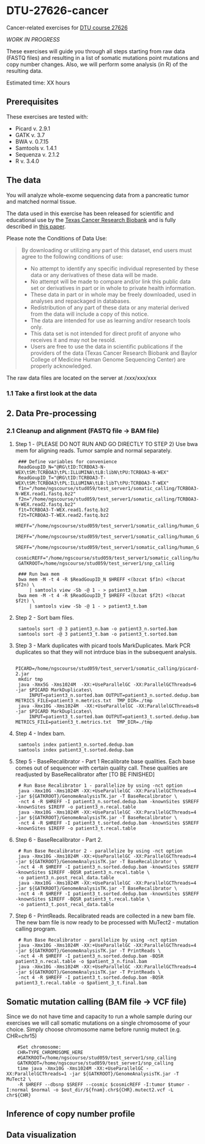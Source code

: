 # DTU-27626-cancer
Cancer-related exercises for [DTU course 27626](http://www.cbs.dtu.dk/courses/27626/programme.php) 

*WORK IN PROGRESS*
 
These exercises will guide you through all steps starting from raw data (FASTQ files) and resulting in a list of somatic mutations point mutations and copy number changes.  Also, we will perform some analysis (in R) of the resulting data.

Estimated time:  XX hours

## Prerequisites

These exercises are tested with:
* Picard v. 2.9.1
* GATK  v. 3.7
* BWA  v. 0.7.15
* Samtools v. 1.4.1
* Sequenza v. 2.1.2
* R v. 3.4.0


## The data

You will analyze whole-exome sequencing data from a pancreatic tumor and matched normal tissue.

The data used in this exercise has been released for scientific and educational use by the [Texas Cancer Research Biobank](http://txcrb.org/data.html) and is fully described in [this paper](https://www.nature.com/articles/sdata201610).

Please note the Conditions of Data Use:

> By downloading or utilizing any part of this dataset, end users must agree to the following conditions of use:
> * No attempt to identify any specific individual represented by these data or any derivatives of these data will be made.
> * No attempt will be made to compare and/or link this public data set or derivatives in part or in whole to private health information.
> * These data in part or in whole may be freely downloaded, used in analyses and repackaged in databases.
> * Redistribution of any part of these data or any material derived from the data will include a copy of this notice.
> * The data are intended for use as learning and/or research tools only.
> * This data set is not intended for direct profit of anyone who receives it and may not be resold.
> * Users are free to use the data in scientific publications if the providers of the data (Texas Cancer Research Biobank and Baylor College of Medicine Human Genome Sequencing Center) are properly acknowledged.

The raw data files are located on the server at /xxx/xxx/xxx

### 1.1 Take a first look at the data




## 2. Data Pre-processing

### 2.1 Cleanup and alignment (FASTQ file -> BAM file)

1. Step 1 - (PLEASE DO NOT RUN AND GO DIRECTLY TO STEP 2)
Use bwa mem for aligning reads. Tumor sample and normal separately.
 
        ### Define variables for convenience
        ReadGoupID_N="@RG\tID:TCRBOA3-N-WEX\tSM:TCRBOA3\tPL:ILLUMINA\tLB:libN\tPU:TCRBOA3-N-WEX"
        ReadGoupID_T="@RG\tID:TCRBOA3-T-WEX\tSM:TCRBOA3\tPL:ILLUMINA\tLB:libT\tPU:TCRBOA3-T-WEX"
        f1n="/home/ngscourse/stud059/test_server1/somatic_calling/TCRBOA3-N-WEX.read1.fastq.bz2"
        f2n="/home/ngscourse/stud059/test_server1/somatic_calling/TCRBOA3-N-WEX.read2.fastq.bz2"
        f1t=TCRBOA3-T-WEX.read1.fastq.bz2
        f2t=TCRBOA3-T-WEX.read2.fastq.bz2
        HREFF="/home/ngscourse/stud059/test_server1/somatic_calling/human_GRCh38/GCA_000001405.15_GRCh38_full_analysis_set"
        IREFF="/home/ngscourse/stud059/test_server1/somatic_calling/human_GRCh38/Indel_refs/mills_gold.b38.vcf"
        SREFF="/home/ngscourse/stud059/test_server1/somatic_calling/human_GRCh38/SNP_refs/1000G.snps.b38.vcf"
        cosmicREFF="/home/ngscourse/stud059/test_server1/somatic_calling/human_GRCh38/cosmic/CosmicCodingMuts_chr_sorted.vcf"
        GATKROOT=/home/ngscourse/stud059/test_server1/snp_calling
        
        ### Run bwa mem
        bwa mem -M -t 4 -R $ReadGoupID_N $HREFF <(bzcat $f1n) <(bzcat $f2n) \
            | samtools view -Sb -@ 1 - > patient3_n.bam 
        bwa mem -M -t 4 -R $ReadGoupID_T $HREFF <(bzcat $f2t) <(bzcat $f2t) \
            | samtools view -Sb -@ 1 - > patient3_t.bam

2. Step 2 - Sort bam files. 

        samtools sort -@ 3 patient3_n.bam -o patient3_n.sorted.bam
        samtools sort -@ 3 patient3_t.bam -o patient3_t.sorted.bam
 
3. Step 3 - Mark duplicates with picard tools MarkDuplicates. 
Mark PCR duplicates so that they will not intrduce bias in the subsequent analysis.

        PICARD=/home/ngscourse/stud059/test_server1/somatic_calling/picard-2.jar
        mkdir tmp
        java -Xmx5G -Xms1024M  -XX:+UseParallelGC -XX:ParallelGCThreads=6 -jar $PICARD MarkDuplicates\
            INPUT=patient3_n.sorted.bam OUTPUT=patient3_n.sorted.dedup.bam METRICS_FILE=patient3_n.metrics.txt  TMP_DIR=./tmp
        java -Xmx10G -Xms1024M  -XX:+UseParallelGC -XX:ParallelGCThreads=8 -jar $PICARD MarkDuplicates\
            INPUT=patient3_t.sorted.bam OUTPUT=patient3_t.sorted.dedup.bam METRICS_FILE=patient3_t.metrics.txt  TMP_DIR=./tmp
        

4. Step 4 - Index bam.

        samtools index patient3_n.sorted.dedup.bam
        samtools index patient3_t.sorted.dedup.bam

5. Step 5 - BaseRecalibrator - Part 1
Recalibrate base qualities. Each base comes out of sequencer with certain quality call. These qualities are readjusted by BaseRecalibrator after [TO BE FINISHED]

        # Run Base Recalibrator 1 - parallelize by using -nct option
        java -Xmx10G -Xms1024M -XX:+UseParallelGC -XX:ParallelGCThreads=4 -jar ${GATKROOT}/GenomeAnalysisTK.jar -T BaseRecalibrator \
        -nct 4 -R $HREFF -I patient3_n.sorted.dedup.bam -knownSites $SREFF -knownSites $IREFF -o patient3_n.recal.table
        java -Xmx10G -Xms1024M -XX:+UseParallelGC -XX:ParallelGCThreads=4 -jar ${GATKROOT}/GenomeAnalysisTK.jar -T BaseRecalibrator \
        -nct 4 -R $HREFF -I patient3_t.sorted.dedup.bam -knownSites $SREFF -knownSites $IREFF -o patient3_t.recal.table
      
        
6. Step 6 - BaseRecalibrator - Part 2.

        # Run Base Recalibrator 2 - parallelize by using -nct option
        java -Xmx10G -Xms1024M -XX:+UseParallelGC -XX:ParallelGCThreads=4 -jar ${GATKROOT}/GenomeAnalysisTK.jar -T BaseRecalibrator \
        -nct 4 -R $HREFF -I patient3_n.sorted.dedup.bam -knownSites $SREFF -knownSites $IREFF -BQSR patient3_n.recal.table \
        -o patient3_n.post_recal_data.table
        java -Xmx10G -Xms1024M -XX:+UseParallelGC -XX:ParallelGCThreads=4 -jar ${GATKROOT}/GenomeAnalysisTK.jar -T BaseRecalibrator \
        -nct 4 -R $HREFF -I patient3_t.sorted.dedup.bam -knownSites $SREFF -knownSites $IREFF -BQSR patient3_t.recal.table \
        -o patient3_t.post_recal_data.table
        
        
6. Step 6 - PrintReads.
Recalibrated reads are collected in a new bam file. The new bam file is now ready to be processed with MuTect2 - mutation calling program.

        # Run Base Recalibrator - parallelize by using -nct option
        java -Xmx10G -Xms1024M -XX:+UseParallelGC -XX:ParallelGCThreads=4 -jar ${GATKROOT}/GenomeAnalysisTK.jar -T PrintReads \
        -nct 4 -R $HREFF -I patient3_n.sorted.dedup.bam -BQSR patient3_n.recal.table -o $patient_3_n.final.bam
        java -Xmx10G -Xms1024M -XX:+UseParallelGC -XX:ParallelGCThreads=4 -jar ${GATKROOT}/GenomeAnalysisTK.jar -T PrintReads \
        -nct 4 -R $HREFF -I patient3_t.sorted.dedup.bam -BQSR patient3_t.recal.table -o $patient_3_t.final.bam


## Somatic mutation calling (BAM file -> VCF file)
Since we do not have time and capacity to run a whole sample during our exercises we will call somatic mutations on a single chromosome of your choice. Simply choose chromosome name before runnig mutect (e.g. CHR=chr15)

        #Set chromosome:
        CHR=TYPE_CHROMOSOME_HERE
        #GATKROOT=/home/ngscourse/stud059/test_server1/snp_calling
        GATKROOT=/home/ngscourse/stud059/test_server1/snp_calling
        time java -Xmx10G -Xms1024M -XX:+UseParallelGC -XX:ParallelGCThreads=1 -jar ${GATKROOT}/GenomeAnalysisTK.jar -T MuTect2 \
        -R $HREFF --dbsnp $SREFF --cosmic $cosmicREFF -I:tumor $tumor -I:normal $normal -o $out_dir/${fnam}.chr${CHR}.mutect2.vcf -L chr${CHR}

## Inference of copy number profile

## Data visualization

